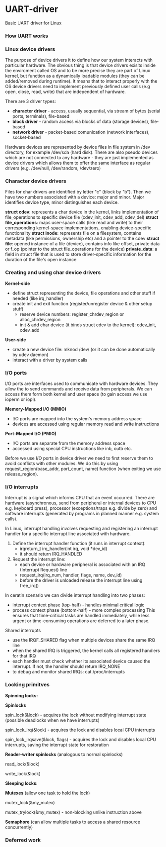# UART-driver
Basic UART driver for Linux

### How UART works

### Linux device drivers
The purpose of device drivers it to define how our system interacts with particular hardware. The obvious thing is that device drivers exisits inside the enviroment called OS and to be more precise they are part of Linux kernel, but function as a dynamically loadable modules (they can be added/removed during runtime). It means that to interact properly with the OS device drivers need to implement previously defined user calls (e.g open, close, read, write) that are independent of hardware. 

There are 3 driver types:
- **character driver** - access, usually sequential, via stream of bytes (serial ports, terminals), file-based
- **block driver** - random access via blocks of data (storage devices), file-based
- **network driver** - packet-based comunication (network interfaces), socket-based

Hardware devices are represented by device files in file system in /dev directory, for example /dev/sda (hard disk). There are also pseudo devices which are not connected to any hardware - they are just implemented as device drivers which allows them to offer the same interface as regular drivers (e.g. /dev/null, /dev/random, /dev/zero)

### Character device drivers
Files for char drivers are identified by letter "c" (block by "b"). Then we have two numbers associated with a device: major and minor. Major identifies device type, minor distinguishes each device.

**struct cdev**: represents a char device in the kernel, links implementation of file_operations to specific device file (cdev_init, cdev_add, cdev_del)
**struct file_operations**: maps user-space calls (like read and write) to their corresponding kernel-space implementations, enabling device-specific functionality
**struct inode**: represents file on a filesystem, contains metadata (like permissions, ownership etc) and a pointer to the cdev
**struct file**: opened instance of a file (device), contains info like offset, private data or f_op (pointer to the struct file_operations for the device)
**private_data**: a field in struct file that is used to store driver-specific information for the duration of the file's open instance

### Creating and using char device drivers
**Kernel-side**
- define struct representing the device, file operations and other stuff if needed (like irq_handler)
- create init and exit function (register/unregister device & other setup stuff)
  - reserve device numbers: register_chrdev_region or alloc_chrdev_region
  - init & add char device (it binds struct cdev to the kernel): cdev_init, cdev_add

**User-side**
- create a new device file: mknod /dev/<filename> <c or b> <major> <minor> (or it can be done automatically by udev daemon)
- interact with a driver by system calls

### I/O ports
I/O ports are interfaces used to communicate with hardware devices. They allow the to send commands and receive data from peripherals. We can access them form both kernel and user space (to gain access we use ioperm or iopl).

**Memory-Mapped I/O (MMIO)**
- I/O ports are mapped into the system's memory address space
- devices are accessed using regular memory read and write instructions

**Port-Mapped I/O (PMIO)**
- I/O ports are separate from the memory address space
- accessed using special CPU instructions like inb, outb etc.

Before we use I/O ports in device driver we need to first reserve them to avoid conflicts with other modules. We do this by using request_region(base_addr, port_count, name) function (when exiting we use release_region).

### I/O interrupts
Interrupt is a signal which informs CPU that an event occurred. There are hardware (asynchronous, send from peripheral or internal devices to CPU e.g. keyboard press), processor (exceptions/traps e.g. divide by zero) and software interrupts (generated by programs in planned manner e.g. system calls).

In Linux, interrupt handling involves requesting and registering an interrupt handler for a specific interrupt line associated with hardware.

1. Define the interrupt handler function (it runs in interrupt context):
   - irqreturn_t irq_handler(int irq, void *dev_id)
   - it should return IRQ_HANDLED
2. Request the interrupt line:
   - each device or hardware peripheral is associated with an IRQ (Interrupt Request) line
   - request_irq(irq_num, handler, flags, name, dev_id)
   - before the driver is unloaded release the interrupt line using free_irq()

In ceratin scenario we can divide interrupt handling into two phases:
- interrupt context phase (top-half) - handles minimal critical logic
- process context phase (bottom-half) - more complex processing
This ensures that time-critical tasks are handled immediately, while less urgent or time-consuming operations are deferred to a later phase.

Shared interrupts
- use the IRQF_SHARED flag when multiple devices share the same IRQ line
- when the shared IRQ is triggered, the kernel calls all registered handlers for that IRQ
- each handler must check whether its associated device caused the interrupt. If not, the handler should return IRQ_NONE
- to debug and monitor shared IRQs: cat /proc/interrupts

### Locking primitves
**Spinning locks:**

**Spinlocks**

spin_lock(&lock) - acquires the lock without modifying interrupt state (possible deadlocks when we have interrupts)

spin_lock_irq(&lock) - acquires the lock and disables local CPU interrupts

spin_lock_irqsave(&lock, flags) - acquires the lock and disables local CPU interrupts, saving the interrupt state for restoration

**Reader-writer spinlocks** (analogous to normal spinlocks)

read_lock(&lock)

write_lock(&lock)

**Sleeping locks:**

**Mutexes** (allow one task to hold the lock)

mutex_lock(&my_mutex)

mutex_trylock(&my_mutex) - non-blocking unlike instruction above

**Semaphore** (can allow multiple tasks to access a shared resource concurrently)

### Deferred work
